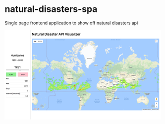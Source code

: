 # natural-disasters-spa
Single page frontend application to show off natural disasters api

![SPA heatmap](https://github.com/jackie-ell/natural-disasters-spa/blob/master/public/Screen%20Shot%202017-09-07%20at%2012.08.15%20PM.png)
